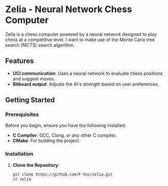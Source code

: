 # Zelia - Neural Network Chess Computer

Zelia is a chess computer powered by a neural network designed to play chess at a competitive level. I want to make use of the Monte Carlo tree search (MCTS) search algorithm.

## Features

- **UCI communication**: Uses a neural network to evaluate chess positions and suggest moves.
- **Bitboard output**: Adjusts the AI's strength based on user preferences.

## Getting Started

### Prerequisites

Before you begin, ensure you have the following installed:

- **C Compiler**: GCC, Clang, or any other C compiler.
- **CMake**: For building the project.

### Installation

1. **Clone the Repository**:
   ```bash
   git clone https://github.com/F-Vos/zelia.git
   cd zelia

